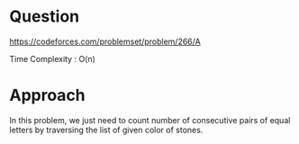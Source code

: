# Question
https://codeforces.com/problemset/problem/266/A

Time Complexity : O(n)

# Approach
In this problem, we just need to count number of consecutive pairs of equal letters by traversing the list of given color of stones.
